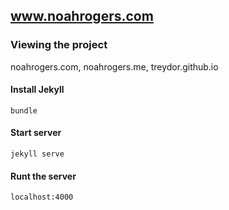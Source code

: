 ## www.noahrogers.com

### Viewing the project

noahrogers.com, noahrogers.me, treydor.github.io

#### Install Jekyll
```
bundle
```

#### Start server
```
jekyll serve
```

#### Runt the server
```
localhost:4000
```
